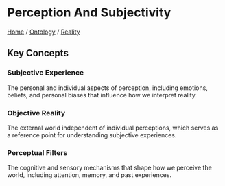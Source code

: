 # Perception And Subjectivity

[Home](../../../../README.md) / [Ontology](../../../../ontology/README.md) / [Reality](../../../ontology/reality/README.md)

## Key Concepts

### Subjective Experience

The personal and individual aspects of perception, including emotions, beliefs, and personal biases that influence how we interpret reality.

### Objective Reality

The external world independent of individual perceptions, which serves as a reference point for understanding subjective experiences.

### Perceptual Filters

The cognitive and sensory mechanisms that shape how we perceive the world, including attention, memory, and past experiences.

